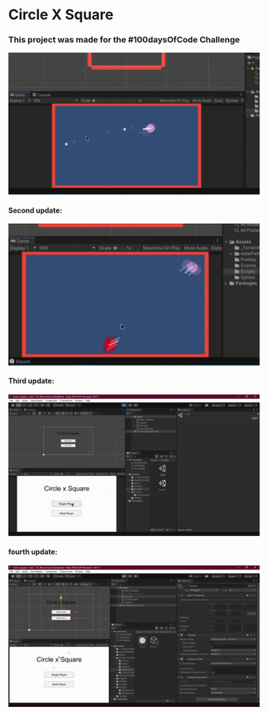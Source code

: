 # Circle X Square


### This project was made for the #100daysOfCode Challenge

![](game.gif)


#### Second update:
![](gamev2.gif)


#### Third update:
![](gamev3.gif)


#### fourth update:
![](gamev4.gif)